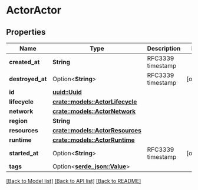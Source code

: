 # ActorActor

## Properties

Name | Type | Description | Notes
------------ | ------------- | ------------- | -------------
**created_at** | **String** | RFC3339 timestamp | 
**destroyed_at** | Option<**String**> | RFC3339 timestamp | [optional]
**id** | [**uuid::Uuid**](uuid::Uuid.md) |  | 
**lifecycle** | [**crate::models::ActorLifecycle**](ActorLifecycle.md) |  | 
**network** | [**crate::models::ActorNetwork**](ActorNetwork.md) |  | 
**region** | **String** |  | 
**resources** | [**crate::models::ActorResources**](ActorResources.md) |  | 
**runtime** | [**crate::models::ActorRuntime**](ActorRuntime.md) |  | 
**started_at** | Option<**String**> | RFC3339 timestamp | [optional]
**tags** | Option<[**serde_json::Value**](.md)> |  | 

[[Back to Model list]](../README.md#documentation-for-models) [[Back to API list]](../README.md#documentation-for-api-endpoints) [[Back to README]](../README.md)


